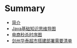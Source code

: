 # Summary

* [简介](README.md)
* [Java基础知识思维导图](java.md)
* [电商秒杀时序图](java2.md)
* [剑州华泰超市搭建部署需要清单](java3.md)

